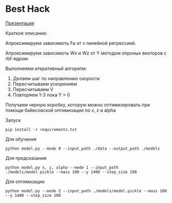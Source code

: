 # Best Hack

[Презентация](https://slides.com/gpov1/deck/fullscreen)

Краткое описание:

Апроксимируем зависимоть Fa от v линейной регрессией.

Апроксимируем зависимоть Wx и Wz от Y методом опроных векторов с rbf-ядром.

Выполнеяем итеративный алгоритм:

  1. Делаем шаг по направлению скорости
  2. Пересчитываем ускорением
  3. Пересчитываем V
  4. Повторяем 1-3 пока Y > 0
 
Получаем черную коробку, которую можно оптимизировать при помощи байесовской оптимизации по  x, z и alpha


Запуск
```
pip install -r requirements.txt
```
Для обучения
```
python model.py --mode 0 --input_path ./data --output_path ./models
```
Для предсказания
```
python model.py x, z, alpha --mode 1 --input_path ./models/model.pickle --mass 100 --y 1400 --step_size 100
```

Для оптимизации
```
python model.py --mode 2 --input_path ./models/model.pickle --mass 100 --y 1400 --step_size 100
```


